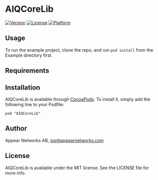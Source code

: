 # AIQCoreLib

[![Version](https://img.shields.io/cocoapods/v/AIQCoreLib.svg?style=flat)](http://cocoadocs.org/docsets/AIQCoreLib)
[![License](https://img.shields.io/cocoapods/l/AIQCoreLib.svg?style=flat)](http://cocoadocs.org/docsets/AIQCoreLib)
[![Platform](https://img.shields.io/cocoapods/p/AIQCoreLib.svg?style=flat)](http://cocoadocs.org/docsets/AIQCoreLib)

## Usage

To run the example project, clone the repo, and run `pod install` from the Example directory first.

## Requirements

## Installation

AIQCoreLib is available through [CocoaPods](http://cocoapods.org). To install
it, simply add the following line to your Podfile:

    pod "AIQCoreLib"

## Author

Appear Networks AB, ios@appearnetworks.com

## License

AIQCoreLib is available under the MIT license. See the LICENSE file for more info.

